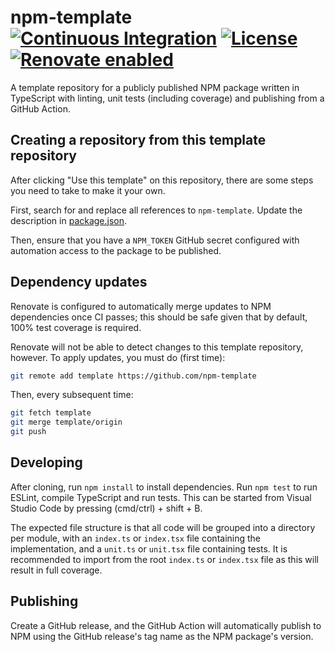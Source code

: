 # npm-template [![Continuous Integration](https://github.com/npm-template/workflows/Continuous%20Integration/badge.svg)](https://github.com/npm-template/actions) [![License](https://img.shields.io/github/license/npm-template.svg)](https://github.com/npm-template/blob/master/license) [![Renovate enabled](https://img.shields.io/badge/renovate-enabled-brightgreen.svg)](https://renovatebot.com/)

A template repository for a publicly published NPM package written in TypeScript with linting, unit tests (including coverage) and publishing from a GitHub Action.

## Creating a repository from this template repository

After clicking "Use this template" on this repository, there are some steps you need to take to make it your own.

First, search for and replace all references to `npm-template`.  Update the description in [package.json](./package.json).

Then, ensure that you have a `NPM_TOKEN` GitHub secret configured with automation access to the package to be published.

## Dependency updates

Renovate is configured to automatically merge updates to NPM dependencies once CI passes; this should be safe given that by default, 100% test coverage is required.

Renovate will not be able to detect changes to this template repository, however.  To apply updates, you must do (first time):

```sh
git remote add template https://github.com/npm-template
```

Then, every subsequent time:

```sh
git fetch template
git merge template/origin
git push
```

## Developing

After cloning, run `npm install` to install dependencies.  Run `npm test` to run ESLint, compile TypeScript and run tests.  This can be started from Visual Studio Code by pressing (cmd/ctrl) + shift + B.

The expected file structure is that all code will be grouped into a directory per module, with an `index.ts` or `index.tsx` file containing the implementation, and a `unit.ts` or `unit.tsx` file containing tests.  It is recommended to import from the root `index.ts` or `index.tsx` file as this will result in full coverage.

## Publishing

Create a GitHub release, and the GitHub Action will automatically publish to NPM using the GitHub release's tag name as the NPM package's version.
